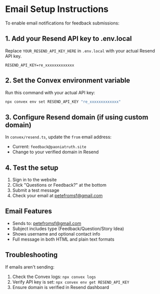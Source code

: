 # Email Setup Instructions

To enable email notifications for feedback submissions:

## 1. Add your Resend API key to .env.local

Replace `YOUR_RESEND_API_KEY_HERE` in `.env.local` with your actual Resend API key.

```
RESEND_API_KEY=re_xxxxxxxxxxxxx
```

## 2. Set the Convex environment variable

Run this command with your actual API key:

```bash
npx convex env set RESEND_API_KEY "re_xxxxxxxxxxxxx"
```

## 3. Configure Resend domain (if using custom domain)

In `convex/resend.ts`, update the `from` email address:
- Current: `feedback@paoniatruth.site`
- Change to your verified domain in Resend

## 4. Test the setup

1. Sign in to the website
2. Click "Questions or Feedback?" at the bottom
3. Submit a test message
4. Check your email at petefromsf@gmail.com

## Email Features

- Sends to: petefromsf@gmail.com
- Subject includes type (Feedback/Question/Story Idea)
- Shows username and optional contact info
- Full message in both HTML and plain text formats

## Troubleshooting

If emails aren't sending:
1. Check the Convex logs: `npx convex logs`
2. Verify API key is set: `npx convex env get RESEND_API_KEY`
3. Ensure domain is verified in Resend dashboard